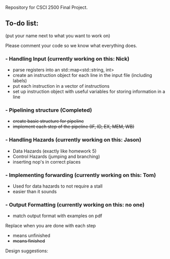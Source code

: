 Repository for CSCI 2500 Final Project.

## To-do list:
(put your name next to what you want to work on)

Please comment your code so we know what everything does.

### - Handling Input (currently working on this: Nick)
  - parse registers into an std::map<std::string, int>
  - create an instruction object for each line in the input file
    (including labels)
  - put each instruction in a vector of instructions
  - set up instruction object with useful variables for storing information in
    a line
### - Pipelining structure (Completed)
  - ~~create basic structure for pipeline~~
  - ~~implement each step of the pipeline (IF, ID, EX, MEM, WB)~~
### - Handling Hazards (currently working on this: Jason)
  - Data Hazards (exactly like homework 5)
  - Control Hazards (jumping and branching)
  - inserting nop's in correct places
### - Implementing forwarding (currently working on this: Tom)
  - Used for data hazards to not require a stall
  - easier than it sounds
### - Output Formatting (currently working on this: no one)
  - match output format with examples on pdf

Replace when you are done with each step
- means unfinished
- ~~means finished~~

Design suggestions:
